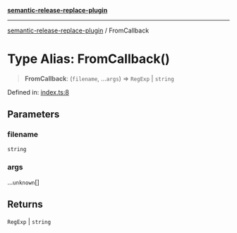 [**semantic-release-replace-plugin**](../README.md)

---

[semantic-release-replace-plugin](../README.md) / FromCallback

# Type Alias: FromCallback()

> **FromCallback**: (`filename`, ...`args`) => `RegExp` \| `string`

Defined in: [index.ts:8](https://github.com/centralnicgroup-opensource/rtldev-middleware-semantic-release-replace-plugin/blob/72897e5fd6a629573f597e0e200d3cdd145a96b9/src/index.ts#L8)

## Parameters

### filename

`string`

### args

...`unknown`[]

## Returns

`RegExp` \| `string`

